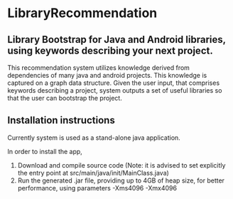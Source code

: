 # LibraryRecommendation

## Library Bootstrap for Java and Android libraries, using keywords describing your next project.

This recommendation system utilizes knowledge derived from dependencies of many java and android projects. 
This knowledge is captured on a graph data structure. Given the user input, that comprises keywords describing a project, 
system outputs a set of useful libraries so that the user can bootstrap the project.


## Installation instructions
Currently system is used as a stand-alone java application. 

In order to install the app, 
1. Download and compile source code 
   (Note: it is advised to set explicitly the entry point at src/main/java/init/MainClass.java)
2. Run the generated .jar file, providing up to 4GB of heap size, for better performance, using parameters -Xms4096 -Xmx4096
